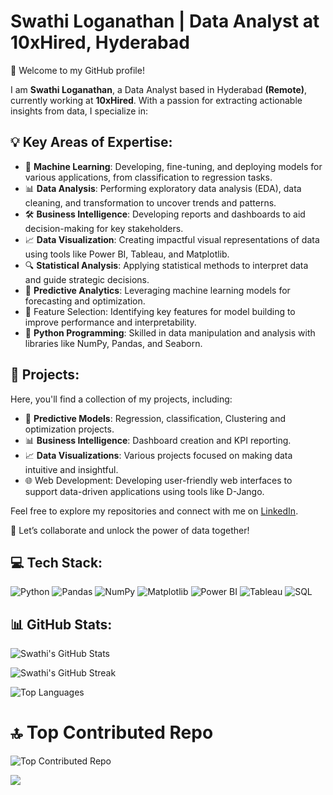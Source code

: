 # Swathi Loganathan | Data Analyst at 10xHired, Hyderabad

👋 Welcome to my GitHub profile!

I am **Swathi Loganathan**, a Data Analyst based in Hyderabad **(Remote)**, currently working at **10xHired**. With a passion for extracting actionable insights from data, I specialize in:

## 💡 Key Areas of Expertise:

- 🧠 **Machine Learning**: Developing, fine-tuning, and deploying models for various applications, from classification to regression tasks.
- 📊 **Data Analysis**: Performing exploratory data analysis (EDA), data cleaning, and transformation to uncover trends and patterns.
- 🛠️ **Business Intelligence**: Developing reports and dashboards to aid decision-making for key stakeholders.
- 📈 **Data Visualization**: Creating impactful visual representations of data using tools like Power BI, Tableau, and Matplotlib.
- 🔍 **Statistical Analysis**: Applying statistical methods to interpret data and guide strategic decisions.
- 🧮 **Predictive Analytics**: Leveraging machine learning models for forecasting and optimization.
- 🎯 Feature Selection: Identifying key features for model building to improve performance and interpretability.
- 🐍 **Python Programming**: Skilled in data manipulation and analysis with libraries like NumPy, Pandas, and Seaborn.

## 🚀 Projects:

Here, you'll find a collection of my projects, including:

- 🔮 **Predictive Models**: Regression, classification, Clustering and optimization projects.
- 📊 **Business Intelligence**: Dashboard creation and KPI reporting.
- 📈 **Data Visualizations**: Various projects focused on making data intuitive and insightful.
- 🌐 Web Development: Developing user-friendly web interfaces to support data-driven applications using tools like D-Jango.

Feel free to explore my repositories and connect with me on [LinkedIn](https://www.linkedin.com/in/swathi-loganathan/).

💼 Let’s collaborate and unlock the power of data together!

## 💻 Tech Stack:

![Python](https://img.shields.io/badge/Python-3776AB?style=for-the-badge&logo=python&logoColor=white)
![Pandas](https://img.shields.io/badge/Pandas-150458?style=for-the-badge&logo=pandas&logoColor=white)
![NumPy](https://img.shields.io/badge/Numpy-013243?style=for-the-badge&logo=numpy&logoColor=white)
![Matplotlib](https://img.shields.io/badge/Matplotlib-0769AD?style=for-the-badge&logo=matplotlib&logoColor=white)
![Power BI](https://img.shields.io/badge/PowerBI-F2C811?style=for-the-badge&logo=powerbi&logoColor=black)
![Tableau](https://img.shields.io/badge/Tableau-E97627?style=for-the-badge&logo=tableau&logoColor=white)
![SQL](https://img.shields.io/badge/SQL-4479A1?style=for-the-badge&logo=postgresql&logoColor=white)

## 📊 GitHub Stats:

![Swathi's GitHub Stats](https://github-readme-stats.vercel.app/api?username=SwathiLoganathan&show_icons=true&theme=radical)

![Swathi's GitHub Streak](https://github-readme-streak-stats.herokuapp.com/?user=SwathiLoganathan&theme=radical)

![Top Languages](https://github-readme-stats.vercel.app/api/top-langs/?username=SwathiLoganathan&layout=compact&theme=radical)

# 🔝 Top Contributed Repo
![Top Contributed Repo](https://github-contributor-stats.vercel.app/api?username=SwathiLoganathan&limit=5&theme=onedark&combine_all_yearly_contributions=true)

[![](https://visitcount.itsvg.in/api?id=SwathiLoganathan&icon=0&color=0)](https://visitcount.itsvg.in)
